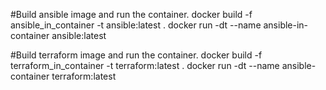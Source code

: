 #Build ansible image and run the container.
docker build -f ansible_in_container -t ansible:latest .
docker run -dt --name ansible-in-container ansible:latest

#Build terraform image and run the container.
docker build -f terraform_in_container -t terraform:latest .
docker run -dt --name ansible-container terraform:latest

